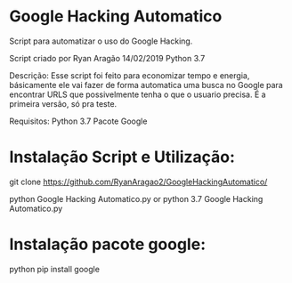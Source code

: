 # Google Hacking Automatico
Script para automatizar o uso do Google Hacking.

Script criado por Ryan Aragão 
14/02/2019
Python 3.7

Descrição:
Esse script foi feito para economizar tempo e energia, básicamente ele vai fazer de forma automatica uma busca no Google para encontrar URLS que possivelmente tenha o que o usuario precisa.
É a primeira versão, só pra teste.

Requisitos:
Python 3.7 
Pacote Google

# Instalação Script e Utilização:
git clone https://github.com/RyanAragao2/GoogleHackingAutomatico/

python Google Hacking Automatico.py or python 3.7 Google Hacking Automatico.py 

# Instalação pacote google:

python
pip install google
